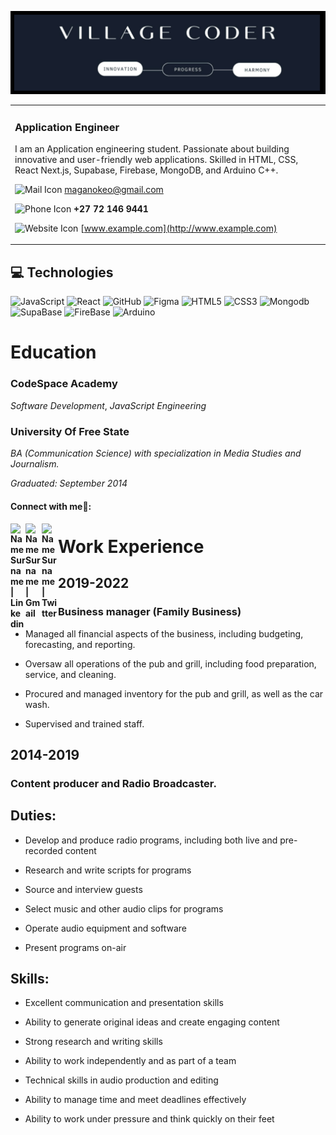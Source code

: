 <table>
<tr>


![My image](https://github.com/K-Magano/K-Magano/raw/main/header.png)
<td>

### Application Engineer
I am an Application engineering student. Passionate about building innovative and user-friendly web applications. Skilled in HTML, CSS, React Next.js, Supabase, Firebase, MongoDB, and Arduino C++.

![Mail Icon](https://img.icons8.com/ios-glyphs/20/000000/new-post.png) maganokeo@gmail.com

![Phone Icon](https://img.icons8.com/ios-filled/20/000000/phone.png)   **+27 72 146 9441**

![Website Icon](https://img.icons8.com/external-anggara-basic-outline-anggara-putra/20/000000/external-website-ui-basic-anggara-basic-outline-anggara-putra.png)   [www.example.com](http://www.example.com)

</td>
</tr>
</table>

## 💻 Technologies

![JavaScript](https://img.shields.io/badge/-JavaScript-black?style=flat-circle&logo=javascript)
![React](https://img.shields.io/badge/-React-black?style=flat-circle&logo=react)
![GitHub](https://img.shields.io/badge/-GitHub-181717?style=flat-circle&logo=github)
![Figma](https://img.shields.io/badge/-Figma-181717?style=flat-circle&logo=Figma)
![HTML5](https://img.shields.io/badge/-HTML5-black?style=flat-circle&logo=html5&logoColor=white)
![CSS3](https://img.shields.io/badge/-CSS3-black?style=flat-circle&logo=css3)
![Mongodb](https://img.shields.io/badge/-Mognodb-black?style=flat-circle&logo=mongodb)
![SupaBase](https://img.shields.io/badge/-SupaBase-black?style=flat-circle&logo=Supabase)
![FireBase](https://img.shields.io/badge/-FireBase-black?style=flat-circle&logo=FireBase)
![Arduino](https://img.shields.io/badge/-Arduino-black?style=flat-circle&logo=Arduino)




# Education

### CodeSpace Academy 
*Software Development*, 
*JavaScript Engineering*

### University Of Free State
*BA (Communication Science) with specialization in Media Studies and Journalism.* 

*Graduated: September 2014*  

<td>
<h4> Connect with me🤝: <h4>
  </hr>
  <a href="https://www.linkedin.com/in/keorapetse-magano-320ab538//">
   <img align="left" alt=" Name Surname  | Linkedin" width="24px" src="https://www.vectorlogo.zone/logos/linkedin/linkedin-icon.svg" />
  </a>
  <a href="mailto:maganokeo@gmail.com">
    <img align="left" alt="Name Surname  | Gmail" width="26px" src="https://www.vectorlogo.zone/logos/gmail/gmail-icon.svg" />
  </a>
  <a href="https://twitter.com/VillagePrincezz">
    <img align="left" alt="Name Surname | Twitter" width="26px" src="https://www.vectorlogo.zone/logos/twitter/twitter-official.svg" />
  </a>

</td>


  
# Work Experience 

## 2019-2022 
### Business manager (Family Business)

- Managed all financial aspects of the business, including budgeting, forecasting, and reporting.
 
-  Oversaw all operations of the pub and grill, including food preparation, service, and cleaning.
 
- Procured and managed inventory for the pub and grill, as well as the car wash.
 
- Supervised and trained staff.


## 2014-2019
### Content producer and Radio Broadcaster. 

## Duties:

- Develop and produce radio programs, including both live and pre-recorded content

- Research and write scripts for programs

- Source and interview guests

- Select music and other audio clips for programs

- Operate audio equipment and software

- Present programs on-air

## Skills:

-  Excellent communication and presentation skills

- Ability to generate original ideas and create engaging content
 
-  Strong research and writing skills

- Ability to work independently and as part of a team
 
- Technical skills in audio production and editing

-  Ability to manage time and meet deadlines effectively

- Ability to work under pressure and think quickly on their feet



  <br>
  

